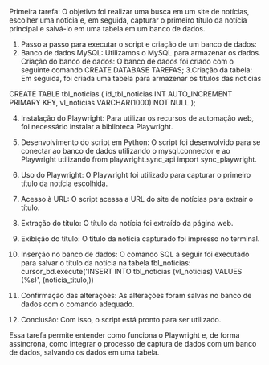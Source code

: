 Primeira tarefa: O objetivo foi realizar uma busca em um site de notícias, escolher uma notícia e, em seguida, capturar o primeiro título da notícia principal e salvá-lo em uma tabela em um banco de dados.

1. Passo a passo para executar o script e criação de um banco de dados:
2. Banco de dados MySQL: Utilizamos o MySQL para armazenar os dados.
Criação do banco de dados: O banco de dados foi criado com o seguinte comando
CREATE DATABASE TAREFAS;
3.Criação da tabela: Em seguida, foi criada uma tabela para armazenar os títulos das notícias

CREATE TABLE tbl_noticias (
   id_tbl_noticias INT AUTO_INCREMENT PRIMARY KEY,
   vl_noticias VARCHAR(1000) NOT NULL
);


4.  Instalação do Playwright: Para utilizar os recursos de automação web, foi necessário instalar a biblioteca Playwright.
5.  Desenvolvimento do script em Python: O script foi desenvolvido para se conectar ao banco de dados utilizando o mysql.connector e ao Playwright utilizando from playwright.sync_api import sync_playwright.
6.  Uso do Playwright: O Playwright foi utilizado para capturar o primeiro título da notícia escolhida.
7.  Acesso à URL: O script acessa a URL do site de notícias para extrair o título.
8.  Extração do título: O título da notícia foi extraído da página web.
9.  Exibição do título: O título da notícia capturado foi impresso no terminal.
10. Inserção no banco de dados: O comando SQL a seguir foi executado para salvar o título da notícia na tabela tbl_noticias:
cursor_bd.execute('INSERT INTO tbl_noticias (vl_noticias) VALUES (%s)', (noticia_titulo,))


11. Confirmação das alterações: As alterações foram salvas no banco de dados com o comando adequado.
12. Conclusão: Com isso, o script está pronto para ser utilizado.

  Essa tarefa permite entender como funciona o Playwright e, de forma assíncrona, como integrar o processo de captura de dados com um banco de dados,
  salvando os dados em uma tabela.
